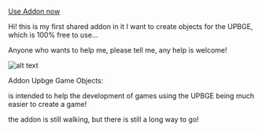 [Use Addon now](https://github.com/EndSSgamesStudio/Addon_Upbge_Game_Objects/releases)

Hi! this is my first shared addon in it I want to create objects for the UPBGE, which is 100% free to use...

Anyone who wants to help me, please tell me, any help is welcome!

![alt text](https://github.com/EndSSgamesStudio/Addon_Upbge_Game_Objects/blob/master/doc/readme/0.2.png)

Addon Upbge Game Objects:

is intended to help the development of games using the UPBGE
being much easier to create a game!

the addon is still walking, but there is still a long way to go!
